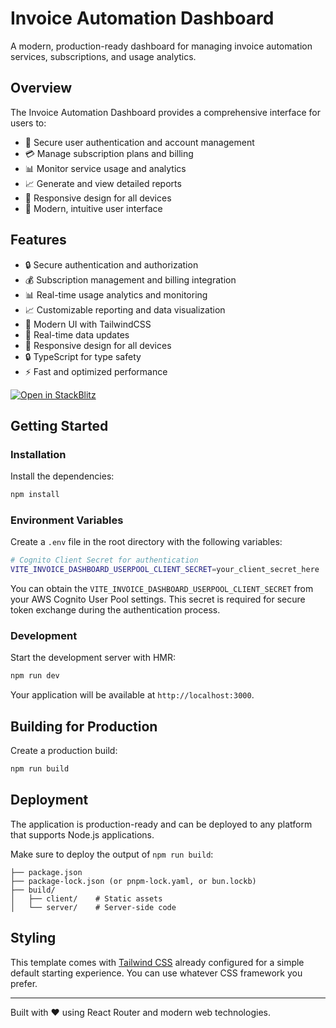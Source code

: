 # Invoice Automation Dashboard

A modern, production-ready dashboard for managing invoice automation services, subscriptions, and usage analytics.

## Overview

The Invoice Automation Dashboard provides a comprehensive interface for users to:

- 🔐 Secure user authentication and account management
- 💳 Manage subscription plans and billing
- 📊 Monitor service usage and analytics
- 📈 Generate and view detailed reports
- 📱 Responsive design for all devices
- 🎨 Modern, intuitive user interface

## Features

- 🔒 Secure authentication and authorization
- 💰 Subscription management and billing integration
- 📊 Real-time usage analytics and monitoring
- 📈 Customizable reporting and data visualization
- 🎨 Modern UI with TailwindCSS
- 🔄 Real-time data updates
- 📱 Responsive design for all devices
- 🔒 TypeScript for type safety
- ⚡️ Fast and optimized performance

[![Open in StackBlitz](https://developer.stackblitz.com/img/open_in_stackblitz.svg)](https://stackblitz.com/github/remix-run/react-router-templates/tree/main/default)

## Getting Started

### Installation

Install the dependencies:

```bash
npm install
```

### Environment Variables

Create a `.env` file in the root directory with the following variables:

```bash
# Cognito Client Secret for authentication
VITE_INVOICE_DASHBOARD_USERPOOL_CLIENT_SECRET=your_client_secret_here

```

You can obtain the `VITE_INVOICE_DASHBOARD_USERPOOL_CLIENT_SECRET` from your AWS Cognito User Pool settings. This secret is required for secure token exchange during the authentication process.

### Development

Start the development server with HMR:

```bash
npm run dev
```

Your application will be available at `http://localhost:3000`.

## Building for Production

Create a production build:

```bash
npm run build
```

## Deployment

The application is production-ready and can be deployed to any platform that supports Node.js applications.

Make sure to deploy the output of `npm run build`:

```
├── package.json
├── package-lock.json (or pnpm-lock.yaml, or bun.lockb)
├── build/
│   ├── client/    # Static assets
│   └── server/    # Server-side code
```

## Styling

This template comes with [Tailwind CSS](https://tailwindcss.com/) already configured for a simple default starting experience. You can use whatever CSS framework you prefer.

---

Built with ❤️ using React Router and modern web technologies.
